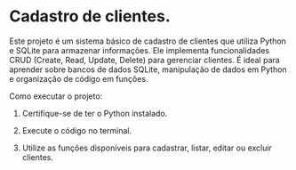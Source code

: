 # Cadastro de clientes. 

Este projeto é um sistema básico de cadastro de clientes que utiliza Python e SQLite para armazenar informações. Ele implementa funcionalidades CRUD (Create, Read, Update, Delete) para gerenciar clientes. É ideal para aprender sobre bancos de dados SQLite, manipulação de dados em Python e organização de código em funções.

Como executar o projeto:

1. Certifique-se de ter o Python instalado.


2. Execute o código no terminal.


3. Utilize as funções disponíveis para cadastrar, listar, editar ou excluir clientes.